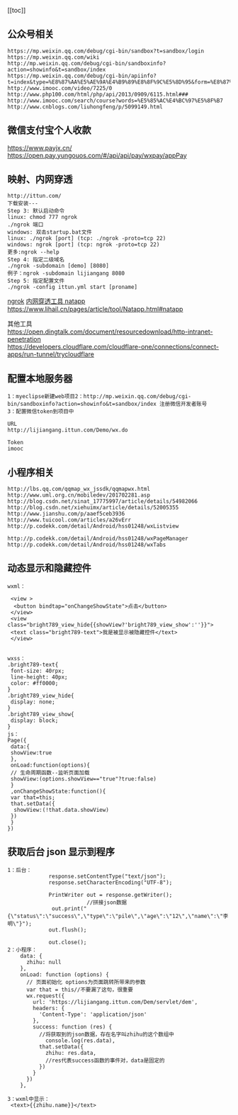 [[toc]]

## 公众号相关

```
https://mp.weixin.qq.com/debug/cgi-bin/sandbox?t=sandbox/login
https://mp.weixin.qq.com/wiki
http://mp.weixin.qq.com/debug/cgi-bin/sandboxinfo?action=showinfo&t=sandbox/index
https://mp.weixin.qq.com/debug/cgi-bin/apiinfo?t=index&type=%E8%87%AA%E5%AE%9A%E4%B9%89%E8%8F%9C%E5%8D%95&form=%E8%87%AA%E5%AE%9A%E4%B9%89%E8%8F%9C%E5%8D%95%E5%88%A0%E9%99%A4%E6%8E%A5%E5%8F%A3%20/menu/delete
http://www.imooc.com/video/7225/0
http://www.php100.com/html/php/api/2013/0909/6115.html###
http://www.imooc.com/search/course?words=%E5%85%AC%E4%BC%97%E5%8F%B7
http://www.cnblogs.com/liuhongfeng/p/5099149.html
```

## 微信支付宝个人收款

<https://www.payjx.cn/>
<https://open.pay.yungouos.com/#/api/api/pay/wxpay/appPay>

## 映射、内网穿透

```
﻿http://ittun.com/
下载安装---
Step 3: 默认启动命令
linux: chmod 777 ngrok
./ngrok 端口
windows: 双击startup.bat文件
linux: ./ngrok [port] (tcp: ./ngrok -proto=tcp 22)
windows: ngrok [port] (tcp: ngrok -proto=tcp 22)
更多:ngrok --help
Step 4: 指定二级域名
./ngrok -subdomain [demo] [8080]
例子：ngrok -subdomain lijiangang 8080
Step 5: 指定配置文件
./ngrok -config ittun.yml start [proname]
```

[ngrok](https://ngrok.com/)
[内网穿透工具 natapp](https://natapp.cn/)
<https://www.lihail.cn/pages/article/tool/Natapp.html#natapp>

其他工具  
<https://open.dingtalk.com/document/resourcedownload/http-intranet-penetration>    
<https://developers.cloudflare.com/cloudflare-one/connections/connect-apps/run-tunnel/trycloudflare> 
## 配置本地服务器

```
1：myeclipse新建web项目2：http://mp.weixin.qq.com/debug/cgi-bin/sandboxinfo?action=showinfo&t=sandbox/index 注册微信开发者账号
3：配置微信token到项目中

URL
http://lijiangang.ittun.com/Demo/wx.do

Token
imooc

```

## 小程序相关

```
http://lbs.qq.com/qqmap_wx_jssdk/qqmapwx.html
http://www.uml.org.cn/mobiledev/201702281.asp
http://blog.csdn.net/sinat_17775997/article/details/54982066
http://blog.csdn.net/xiehuimx/article/details/52005355
http://www.jianshu.com/p/aaef5ceb3936
http://www.tuicool.com/articles/a26vErr
http://p.codekk.com/detail/Android/hss01248/wxListview

http://p.codekk.com/detail/Android/hss01248/wxPageManager
http://p.codekk.com/detail/Android/hss01248/wxTabs
```

## 动态显示和隐藏控件

```
wxml：

 <view >
  <button bindtap="onChangeShowState">点击</button>
 </view>
 <view class="bright789_view_hide{{showView?'bright789_view_show':''}}">
 <text class="bright789-text">我是被显示被隐藏控件</text>
 </view>


wxss：
.bright789-text{
 font-size: 40rpx;
 line-height: 40px;
 color: #ff0000;
}
.bright789_view_hide{
 display: none;
}
.bright789_view_show{
 display: block;
}
js：
Page({
 data:{
 showView:true
 },
 onLoad:function(options){
 // 生命周期函数--监听页面加载
 showView:(options.showView=="true"?true:false)
 }
 ,onChangeShowState:function(){
 var that=this;
 that.setData({
  showView:(!that.data.showView)
 })
 }
})
```

## 获取后台 json 显示到程序

```
1：后台：
             response.setContentType("text/json");
             response.setCharacterEncoding("UTF-8");

             PrintWriter out = response.getWriter();
                         //拼接json数据
              out.print("{\"status\":\"success\",\"type\":\"pile\",\"age\":\"12\",\"name\":\"李明\"}");
             out.flush();

             out.close();
2：小程序：
    data: {
      zhihu: null
    },
    onLoad: function (options) {
      // 页面初始化 options为页面跳转所带来的参数
      var that = this//不要漏了这句，很重要
      wx.request({
        url: 'https://lijiangang.ittun.com/Dem/servlet/dem',
        headers: {
          'Content-Type': 'application/json'
        },
        success: function (res) {
          //将获取到的json数据，存在名字叫zhihu的这个数组中
            console.log(res.data),
          that.setData({
            zhihu: res.data,
            //res代表success函数的事件对，data是固定的
          })
        }
      })
    },

3：wxml中显示：
 <text>{{zhihu.name}}</text>

```
